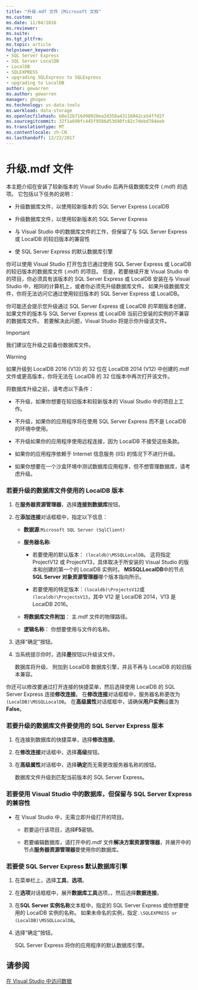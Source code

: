 ```yaml
---
title: "升级.mdf 文件 |Microsoft 文档"
ms.custom: 
ms.date: 11/04/2016
ms.reviewer: 
ms.suite: 
ms.tgt_pltfrm: 
ms.topic: article
helpviewer_keywords:
- SQL Server Express
- SQL Server LocalDB
- LocalDB
- SQLEXPRESS
- upgrading SQLExpress to SQLExpress
- upgrading to LocalDB
author: gewarren
ms.author: gewarren
manager: ghogen
ms.technology: vs-data-tools
ms.workload: data-storage
ms.openlocfilehash: b0e12b716d98920ea2d358a43116042ca54ffd2f
ms.sourcegitcommit: 32f1a690fc445f9586d53698fc82c7debd784eeb
ms.translationtype: MT
ms.contentlocale: zh-CN
ms.lasthandoff: 12/22/2017
---
```

# <a name="upgrade-mdf-files"></a>升级.mdf 文件

本主题介绍在安装了较新版本的 Visual Studio 后再升级数据库文件 (.mdf) 的选项。 它包括以下任务的说明：

- 升级数据库文件，以使用较新版本的 SQL Server Express LocalDB

- 升级数据库文件，以使用较新版本的 SQL Server Express

- 与 Visual Studio 中的数据库文件的工作，但保留了与 SQL Server Express 或 LocalDB 的较旧版本的兼容性

- 使 SQL Server Express 的默认数据库引擎

你可以使用 Visual Studio 打开包含已通过使用 SQL Server Express 或 LocalDB 的较旧版本的数据库文件 (.mdf) 的项目。 但是，若要继续开发 Visual Studio 中的项目，你必须具有该版本的 SQL Server Express 或 LocalDB 安装在与 Visual Studio 中，相同的计算机上，或者你必须先升级数据库文件。 如果升级数据库文件，你将无法访问它通过使用较旧版本的 SQL Server Express 或 LocalDB。

你可能还会提示您升级通过 SQL Server Express 或 LocalDB 的早期版本创建，如果文件的版本与 SQL Server Express 或 LocalDB 当前已安装的实例的不兼容的数据库文件。 若要解决此问题，Visual Studio 将提示你升级该文件。

> [!IMPORTANT]
> 我们建议在升级之前备份数据库文件。

> [!WARNING]
> 如果升级到 LocalDB 2016 (V13) 的 32 位在 LocalDB 2014 (V12) 中创建的.mdf 文件或更高版本，你将无法在 LocalDB 的 32 位版本中再次打开该文件。

将数据库升级之前，请考虑以下条件：
  
-   不升级，如果你想要在较旧版本和较新版本的 Visual Studio 中的项目上工作。  
  
-   不升级，如果你的应用程序将在使用 SQL Server Express 而不是 LocalDB 的环境中使用。  
  
-   不升级如果你的应用程序使用远程连接，因为 LocalDB 不接受这些条款。  
  
-   如果你的应用程序依赖于 Internet 信息服务 (IIS) 的情况下不进行升级。  
  
-   如果你想要在一个沙盒环境中测试数据库应用程序，但不想管理数据库，请考虑升级。  
  
### <a name="to-upgrade-a-database-file-to-use-the-localdb-version"></a>若要升级的数据库文件使用的 LocalDB 版本
  
1.  在**服务器资源管理器**，选择**连接到数据库**按钮。  
  
2.  在**添加连接**对话框框中，指定以下信息：  
  
    -   **数据源**:`Microsoft SQL Server (SqlClient)`  
  
    -   **服务器名称**:  
  
        -   若要使用的默认版本： `(localdb)\MSSQLLocalDB`。  这将指定 ProjectV12 或 ProjectV13，具体取决于所安装的 Visual Studio 的版本和创建的第一个的 LocalDB 实例时。 **MSSQLLocalDB**中的节点**SQL Server 对象资源管理器**哪个版本指向所示。  
  
        -   若要使用的特定版本：`(localdb)\ProjectsV12`或`(localdb)\ProjectsV13`，其中 V12 是 LocalDB 2014，V13 是 LocalDB 2016。  
  
    -   **将数据库文件附加**： 主.mdf 文件的物理路径。  
  
    -   **逻辑名称**： 你想要使用与文件的名称。  
  
3.  选择“确定”按钮。  
  
4.  当系统提示你时，选择**是**按钮以升级该文件。  
  
    数据库将升级、 附加到 LocalDB 数据库引擎，并且不再与 LocalDB 的较旧版本兼容。  
  
你还可以修改要通过打开连接的快捷菜单，然后选择使用 LocalDB 的 SQL Server Express 连接**修改连接**。 在**修改连接**对话框框中，服务器名称更改为`(LocalDB)\MSSQLLocalDB`。 在**高级属性**对话框框中，请确保**用户实例**设置为**False**。

### <a name="to-upgrade-a-database-file-to-use-the-sql-server-express-version"></a>若要升级的数据库文件要使用的 SQL Server Express 版本  
  
1.  在连接到数据库的快捷菜单，选择**修改连接**。  
  
2.  在**修改连接**对话框中，选择**高级**按钮。  
  
3.  在**高级属性**对话框中，选择**确定**而无需更改服务器名称的按钮。  
  
    数据库文件升级到匹配当前版本的 SQL Server Express。  
  
### <a name="to-work-with-the-database-in-visual-studio-but-retain-compatibility-with-sql-server-express"></a>若要使用 Visual Studio 中的数据库，但保留与 SQL Server Express 的兼容性  
  
-   在 Visual Studio 中，无需立即升级打开的项目。  
  
    -   若要运行该项目，选择**F5**密钥。  
  
    -   若要编辑数据库，请打开中的.mdf 文件**解决方案资源管理器**，并展开中的节点**服务器资源管理器**要使用你的数据库。  
  
### <a name="to-make-sql-server-express-the-default-database-engine"></a>若要使 SQL Server Express 默认数据库引擎  
  
1.  在菜单栏上，选择**工具**，**选项**。  
  
2.  在**选项**对话框框中，展开**数据库工具**选项，，然后选择**数据连接**。  
  
3.  在**SQL Server 实例名称**文本框中，指定的 SQL Server Express 或你想要使用的 LocalDB 实例的名称。 如果未命名的实例，指定`.\SQLEXPRESS or (LocalDB)\MSSQLLocalDB`。  
  
4.  选择“确定”按钮。  
  
    SQL Server Express 将你的应用程序的默认数据库引擎。

## <a name="see-also"></a>请参阅

[在 Visual Studio 中访问数据](accessing-data-in-visual-studio.md)

